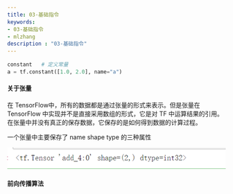 ```yaml
---
title: 03-基础指令
keywords:
- 03-基础指令
- mlzhang
description : "03-基础指令"
---
```

```python
constant   # 定义常量
a = tf.constant([1.0, 2.0], name="a")
```



#### 关于张量

在 TensorFlow中，所有的数据都是通过张量的形式来表示。但是张量在 TensorFlow 中实现并不是直接采用数组的形式，它是对 TF 中运算结果的引用。在张量中并没有真正的保存数据，它保存的是如何得到数据的计算过程。

一个张量中主要保存了  name   shape  type 的三种属性

![1537015347866](/assets/1537015347866.png)



#### 前向传播算法